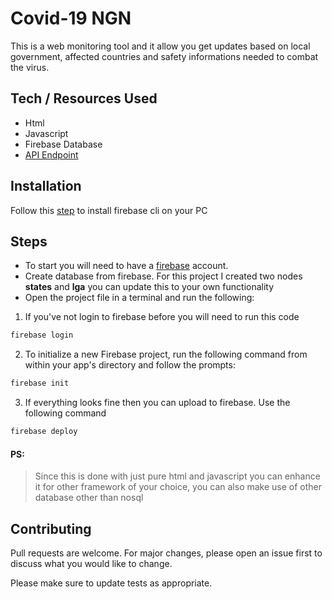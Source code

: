 # Covid-19 NGN

This is a web monitoring tool and it allow you get updates based on local government, affected countries and safety informations needed to combat the virus.

## Tech / Resources Used

* Html
* Javascript
* Firebase Database
* [API Endpoint](https://rapidapi.com/Gramzivi/api/covid-19-data?endpoint=apiendpoint_3b206a11-7e2c-43e1-ad1a-dc8d7bbf4662)


## Installation
Follow this [step](https://firebase.google.com/docs/hosting/?authuser=0#implementation_path) to install firebase cli on your PC


## Steps
* To start you will need to have a [firebase](https://firebase.google.com/) account.
* Create database from firebase. For this project I created two nodes **states** and **lga** you can update this to your own functionality 
* Open the project file in a terminal and run the following:

1. If you've not login to firebase before you will need to run this code
```bash
firebase login
```

2. To initialize a new Firebase project, run the following command from within your app's directory and follow the prompts:
```bash
firebase init
```

3. If everything looks fine then you can upload to firebase. Use the following command
```bash
firebase deploy
```
#### PS:

> Since this is done with just pure html and javascript you can enhance it for other framework of your choice, you can also make use of other database other than nosql

## Contributing
Pull requests are welcome. For major changes, please open an issue first to discuss what you would like to change.

Please make sure to update tests as appropriate.
